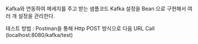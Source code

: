 Kafka와 연동하여 메세지를 주고 받는 샘플코드
Kafka 설정을 Bean 으로 구현해서 여러 개 설정을 관리한다.

테스트 방법 : Postman을 통해 Http POST 방식으로 다음 URL Call (localhost:8080/kafka/test)

